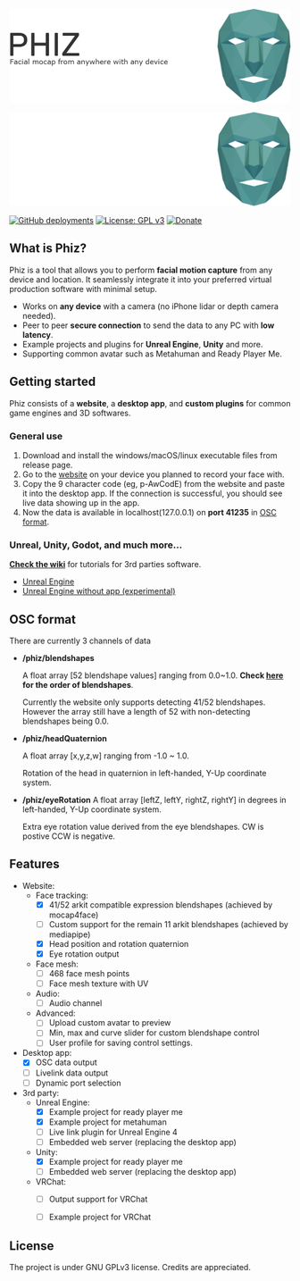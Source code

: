 [![Facial mocap from anywhere with any devices:Phiz](./assets/banner.png#gh-light-mode-only)](https://phizmocap.dev#gh-light-mode-only)

[![Facial mocap from anywhere with any devices:Phiz](./assets/banner-dark.png#gh-dark-mode-only)](https://phizmocap.dev#gh-dark-mode-only)

[![GitHub deployments](https://img.shields.io/github/deployments/spookycorgi/phiz/production?label=vercel&logo=vercel)](https://phizmocap.dev)
[![License: GPL v3](https://img.shields.io/badge/License-GPLv3-blue.svg)](https://www.gnu.org/licenses/gpl-3.0)
[![Donate](https://img.shields.io/badge/Donate-PayPal-green.svg)](https://www.paypal.com/donate/?business=HS5SG7G97J7AY&no_recurring=0&item_name=Thank+you+for+your+support+OwO.+May+the+3D+god+bless+you+infinite+inspirations%21&currency_code=USD)

## What is Phiz?
Phiz is a tool that allows you to perform **facial motion capture** from any device and location. It seamlessly integrate it into your preferred virtual production software with minimal setup.
- Works on **any device** with a camera (no iPhone lidar or depth camera needed).
- Peer to peer **secure connection** to send the data to any PC with **low latency**.
- Example projects and plugins for **Unreal Engine**, **Unity** and more.
- Supporting common avatar such as Metahuman and Ready Player Me.


## Getting started

Phiz consists of a **website**, a **desktop app**, and **custom plugins** for common game engines and 3D softwares.

### General use

1. Download and install the windows/macOS/linux executable files from release page.
2. Go to the [website](https://phizmocap.dev) on your device you planned to record your face with.
3. Copy the 9 character code (eg, p-AwCodE) from the website and paste it into the desktop app. If the connection is successful, you should see live data showing up in the app.
4. Now the data is available in localhost(127.0.0.1) on **port 41235** in [OSC format](#osc-format). 

### Unreal, Unity, Godot, and much more...
[**Check the wiki**](https://github.com/SpookyCorgi/phiz/wiki) for tutorials for 3rd parties software.
- [Unreal Engine](https://github.com/SpookyCorgi/phiz)
- [Unreal Engine without app (experimental)](https://github.com/SpookyCorgi/phiz/wiki/Unreal-Engine-without-additional-app)

## OSC format
There are currently 3 channels of data
- **/phiz/blendshapes**
  
  A float array [52 blendshape values] ranging from 0.0~1.0. **Check [here](/lib/blendshapes.ts) for the order of blendshapes**. 
  
  Currently the website only supports detecting 41/52 blendshapes. However the array still have a length of 52 with non-detecting blendshapes being 0.0.
  
- **/phiz/headQuaternion**
    
   A float array [x,y,z,w] ranging from -1.0 ~ 1.0. 
   
   Rotation of the head in quaternion in left-handed, Y-Up coordinate system.

- **/phiz/eyeRotation**
   A float array [leftZ, leftY, rightZ, rightY] in degrees in left-handed, Y-Up coordinate system.
   
   Extra eye rotation value derived from the eye blendshapes. CW is postive CCW is negative.



## Features
- Website:
    - Face tracking:
        - [x] 41/52 arkit compatible expression blendshapes (achieved by mocap4face)
        - [ ] Custom support for the remain 11 arkit blendshapes (achieved by mediapipe)
        - [x] Head position and rotation quaternion
        - [x] Eye rotation output
    - Face mesh:
        - [ ] 468 face mesh points
        - [ ] Face mesh texture with UV
    - Audio:
        - [ ] Audio channel
    - Advanced:
        - [ ] Upload custom avatar to preview
        - [ ] Min, max and curve slider for custom blendshape control
        - [ ] User profile for saving control settings.

- Desktop app:
    - [x] OSC data output
    - [ ] Livelink data output
    - [ ] Dynamic port selection

- 3rd party:
    - Unreal Engine:
        - [x] Example project for ready player me
        - [x] Example project for metahuman
        - [ ] Live link plugin for Unreal Engine 4
        - [ ] Embedded web server (replacing the desktop app)
    - Unity:
        - [x] Example project for ready player me
        - [ ] Embedded web server (replacing the desktop app)
    - VRChat:
        - [ ] Output support for VRChat
        - [ ] Example project for VRChat  


## License
The project is under GNU GPLv3 license. Credits are appreciated.


